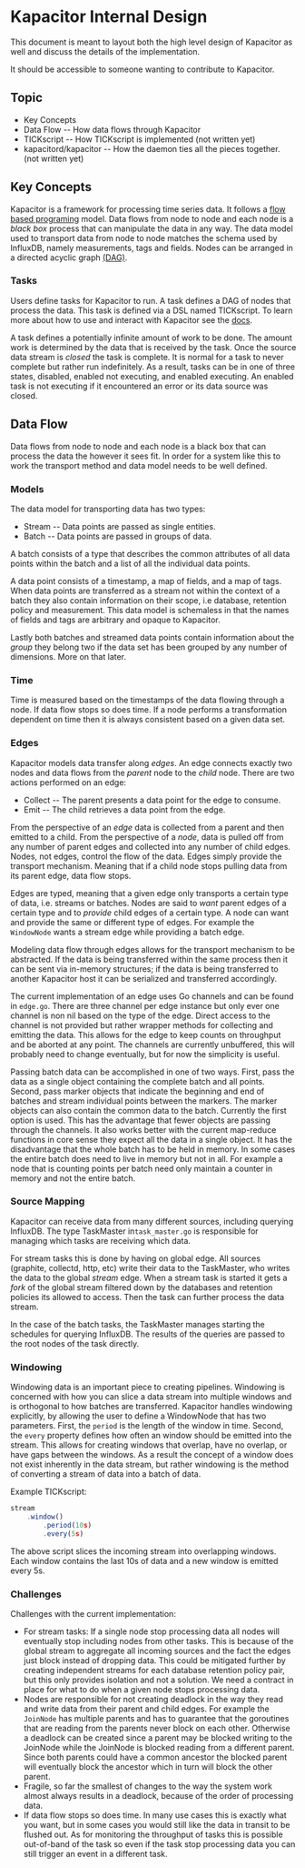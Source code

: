 # Kapacitor Internal Design

This document is meant to layout both the high level design of Kapacitor as well and discuss the details
of the implementation.

It should be accessible to someone wanting to contribute to Kapacitor.


## Topic

* Key Concepts
* Data Flow -- How data flows through Kapacitor
* TICKscript -- How TICKscript is implemented (not written yet)
* kapacitord/kapacitor -- How the daemon ties all the pieces together. (not written yet)


## Key Concepts

Kapacitor is a framework for processing time series data.
It follows a [flow based programing](https://en.wikipedia.org/wiki/Flow-based_programming) model.
Data flows from node to node and each node is a *black box* process that can manipulate the data in any way.
The data model used to transport data from node to node matches the schema used by InfluxDB, namely measurements, tags and fields.
Nodes can be arranged in a directed acyclic graph [(DAG)](https://en.wikipedia.org/wiki/Directed_acyclic_graph).

### Tasks

Users define tasks for Kapacitor to run.
A task defines a DAG of nodes that process the data.
This task is defined via a DSL named TICKscript.
To learn more about how to use and interact with Kapacitor see the [docs](https://docs.influxdata.com/kapacitor/).

A task defines a potentially infinite amount of work to be done.
The amount work is determined by the data that is received by the task.
Once the source data stream is *closed* the task is complete.
It is normal for a task to never complete but rather run indefinitely.
As a result, tasks can be in one of three states, disabled, enabled not executing, and enabled executing.
An enabled task is not executing if it encountered an error or its data source was closed.

## Data Flow

Data flows from node to node and each node is a black box that can process the data the however it sees fit.
In order for a system like this to work the transport method and data model needs to be well defined.

### Models

The data model for transporting data has two types:

* Stream -- Data points are passed as single entities.
* Batch -- Data points are passed in groups of data.

A batch consists of a type that describes the common attributes of all data points within the batch
and a list of all the individual data points.

A data point consists of a timestamp, a map of fields, and a map of tags.
When data points are transferred as a stream not within the context of a batch they
also contain information on their scope, i.e database, retention policy and measurement.
This data model is schemaless in that the names of fields and tags are arbitrary and opaque to Kapacitor.

Lastly both batches and streamed data points contain information about the *group* they belong two if
the data set has been grouped by any number of dimensions. More on that later.

### Time

Time is measured based on the timestamps of the data flowing through a node.
If data flow stops so does time.
If a node performs a transformation dependent on time then it is always consistent based on a given data set.

### Edges

Kapacitor models data transfer along *edges*.
An edge connects exactly two nodes and data flows from the *parent* node to the *child* node.
There are two actions performed on an edge:

* Collect -- The parent presents a data point for the edge to consume.
* Emit -- The child retrieves a data point from the edge.

From the perspective of an *edge* data is collected from a parent and then emitted to a child.
From the perspective of a *node*, data is pulled off from any number of parent
edges and collected into any number of child edges.
Nodes, not edges, control the flow of the data. Edges simply provide the transport mechanism.
Meaning that if a child node stops pulling data from its parent edge, data flow stops.

Edges are typed, meaning that a given edge only transports a certain type of data, i.e. streams or batches.
Nodes are said to *want* parent edges of a certain type and to *provide* child edges of a certain type.
A node can want and provide the same or different type of edges. For example the `WindowNode` wants a stream edge
while providing a batch edge.

Modeling data flow through edges allows for the transport mechanism to be abstracted.
If the data is being transferred within the same process then it can be sent via in-memory structures;
if the data is being transferred to another Kapacitor host it can be serialized and transferred accordingly.

The current implementation of an edge uses Go channels and can be found in `edge.go`.
There are three channel per edge instance but only ever one channel is non nil based on the type of the edge.
Direct access to the channel is not provided but rather wrapper methods for collecting and emitting the data.
This allows for the edge to keep counts on throughput and be aborted at any point.
The channels are currently unbuffered, this will probably need to change eventually, but for now the simplicity is useful.

Passing batch data can be accomplished in one of two ways.
First, pass the data as a single object containing the complete batch and all points.
Second, pass marker objects that indicate the beginning and end of batches and stream individual points between the markers.
The marker objects can also contain the common data to the batch.
Currently the first option is used.
This has the advantage that fewer objects are passing through the channels.
It also works better with the current map-reduce functions in core sense they expect all the data in a single object.
It has the disadvantage that the whole batch has to be held in memory.
In some cases the entire batch does need to live in memory but not in all.
For example a node that is counting points per batch need only maintain a counter in memory and not the entire batch.

### Source Mapping

Kapacitor can receive data from many different sources, including querying InfluxDB.
The type TaskMaster in`task_master.go` is responsible for managing which tasks are receiving which data.

For stream tasks this is done by having on global edge.
All sources (graphite, collectd, http, etc) write their data to the TaskMaster, who writes the data to the global *stream* edge.
When a stream task is started it gets a *fork* of the global stream filtered down by the databases and retention policies its allowed to access.
Then the task can further process the data stream.

In the case of the batch tasks, the TaskMaster manages starting the schedules for querying InfluxDB.
The results of the queries are passed to the root nodes of the task directly.


### Windowing

Windowing data is an important piece to creating pipelines.
Windowing is concerned with how you can slice a data stream into multiple windows and is orthogonal to how batches are transferred.
Kapacitor handles windowing explicitly, by allowing the user to define a WindowNode
that has two parameters. First, the `period` is the length of the window in time.
Second, the `every` property defines how often an window should be emitted into the stream.
This allows for creating windows that overlap, have no overlap, or have gaps between the windows.
As a result the concept of a window does not exist inherently in the data stream, but rather windowing is the method of converting a stream of data into a batch of data.

Example TICKscript:

```javascript
stream
    .window()
        .period(10s)
        .every(5s)
```

The above script slices the incoming stream into overlapping windows.
Each window contains the last 10s of data and a new window is emitted every 5s.


### Challenges

Challenges with the current implementation:

* For stream tasks: If a single node stop processing data all nodes will eventually stop including nodes from other tasks.
    This is because of the global stream to aggregate all incoming sources and the fact the edges just block instead of dropping data.
    This could be mitigated further by creating independent streams for each database retention policy pair, but this only provides isolation and not a solution.
    We need a contract in place for what to do when a given node stops processing data.
* Nodes are responsible for not creating deadlock in the way they read and write data from their parent and child edges.
    For example the `JoinNode` has multiple parents and has to guarantee that the goroutines that are reading from the parents never block on each other.
    Otherwise a deadlock can be created since a parent may be blocked writing to the JoinNode while the JoinNode is blocked reading from a different parent.
    Since both parents could have a common ancestor the blocked parent will eventually block the ancestor which in turn will block the other parent.
* Fragile, so far the smallest of changes to the way the system work almost always results in a deadlock, because of the order of processing data.
* If data flow stops so does time. In many use cases this is exactly what you want, but in some cases you would still like the data in transit to be flushed out.
    As for monitoring the throughput of tasks this is possible out-of-band of the task so even if the task stop processing data you can still trigger an event in a different task.
